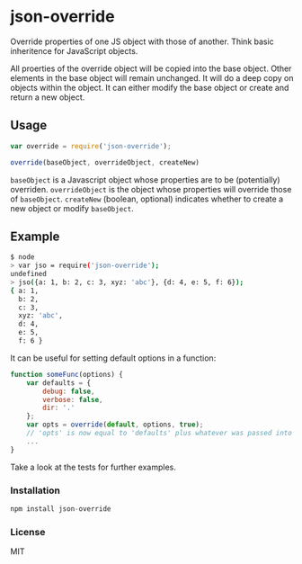 # json-override

Override properties of one JS object with those of another. Think basic inheritence for JavaScript objects.

All proerties of the override object will be copied into the base object. Other elements in the base object will remain unchanged. It will do a deep copy on objects within the object. It can either modify the base object or create and return a new object.

## Usage

``` js
var override = require('json-override');

override(baseObject, overrideObject, createNew)
```

`baseObject` is a Javascript object whose properties are to be (potentially) overriden.
`overrideObject` is the object whose properties will override those of `baseObject`.
`createNew` (boolean, optional) indicates whether to create a new object or modify `baseObject`.

## Example

``` bash
$ node
> var jso = require('json-override');
undefined
> jso({a: 1, b: 2, c: 3, xyz: 'abc'}, {d: 4, e: 5, f: 6});
{ a: 1,
  b: 2,
  c: 3,
  xyz: 'abc',
  d: 4,
  e: 5,
  f: 6 }
```

It can be useful for setting default options in a function:

``` js
function someFunc(options) {
    var defaults = {
        debug: false,
        verbose: false,
        dir: '.'
    };
    var opts = override(default, options, true);
    // 'opts' is now equal to 'defaults' plus whatever was passed into the function
    ...
}
```

Take a look at the tests for further examples.

### Installation

``` js
npm install json-override
```
### License

MIT
